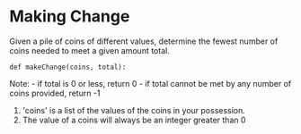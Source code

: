 # Making Change

Given a pile of coins of different values, determine the fewest number of coins needed to meet
a given amount total.

```
def makeChange(coins, total):
```

Note:
    - if total is 0 or less, return 0
    - if total cannot be met by any number of coins provided, return -1

1. 'coins' is a list of the values of the coins in your possession.
2. The value of a coins will always be an integer greater than 0
